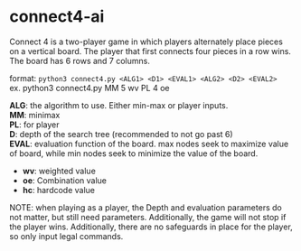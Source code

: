# connect4-ai
Connect 4 is a two-player game in which players alternately place pieces on a vertical board. The player that first connects four pieces in a row wins. The board has 6 rows and 7 columns.

format: ```python3 connect4.py <ALG1> <D1> <EVAL1> <ALG2> <D2> <EVAL2>```  
ex. python3 connect4.py MM 5 wv PL 4 oe

**ALG**: the algorithm to use. Either min-max or player inputs.  
**MM**: minimax  
**PL**: for player  
**D**: depth of the search tree (recommended to not go past 6)  
**EVAL**: evaluation function of the board. max nodes seek to maximize value of board, while min nodes seek to minimize the value of the board.
- **wv**: weighted value
- **oe**: Combination value
- **hc**: hardcode value

NOTE: when playing as a player, the Depth and evaluation parameters do not matter, but still need parameters. Additionally, the game will not stop if the player wins. Additionally, there are no safeguards in place for the player, so only input legal commands.
